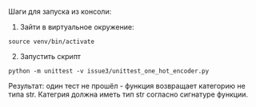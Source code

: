 Шаги для запуска из консоли:
1. Зайти в виртуальное окружение:
```
source venv/bin/activate
```
2. Запустить скрипт
```
python -m unittest -v issue3/unittest_one_hot_encoder.py
```
Результат: один тест не прошёл - функция возвращает категорию не типа str.
Категрия должна иметь тип str согласно сигнатуре функции.

